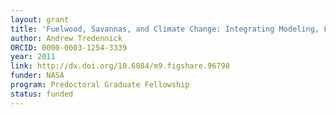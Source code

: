 ```yaml
---
layout: grant
title: 'Fuelwood, Savannas, and Climate Change: Integrating Modeling, Field Experimentation, and Optical and Radar Remote Sensing'
author: Andrew Tredennick
ORCID: 0000-0003-1254-3339
year: 2011
link: http://dx.doi.org/10.6084/m9.figshare.96798
funder: NASA
program: Predoctoral Graduate Fellowship
status: funded
---
```


